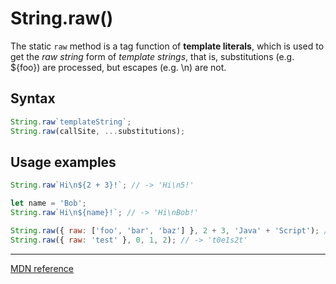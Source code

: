 # String.raw()

The static `raw` method is a tag function of **template literals**, which is used to get the _raw string_ form of _template strings_, that is, substitutions (e.g. \${foo}) are processed, but escapes (e.g. \n) are not.

## Syntax

```js
String.raw`templateString`;
String.raw(callSite, ...substitutions);
```

## Usage examples

```js
String.raw`Hi\n${2 + 3}!`; // -> 'Hi\n5!'

let name = 'Bob';
String.raw`Hi\n${name}!`; // -> 'Hi\nBob!'

String.raw({ raw: ['foo', 'bar', 'baz'] }, 2 + 3, 'Java' + 'Script'); // -> 'foo5barJavaScriptbaz'
String.raw({ raw: 'test' }, 0, 1, 2); // -> 't0e1s2t'
```

---

[MDN reference](https://developer.mozilla.org/en-US/docs/Web/JavaScript/Reference/Global_Objects/String/raw)
